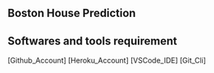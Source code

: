 ## Boston House Prediction

## Softwares and tools requirement

[Github_Account]
[Heroku_Account]
[VSCode_IDE]
[Git_Cli]
